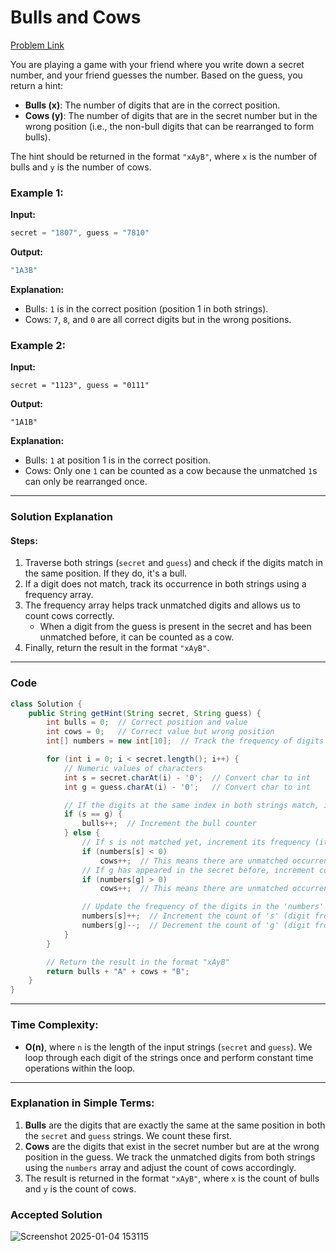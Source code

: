 # Bulls and Cows
[Problem Link](https://leetcode.com/problems/bulls-and-cows/description/)

You are playing a game with your friend where you write down a secret number, and your friend guesses the number. Based on the guess, you return a hint:

- **Bulls (x)**: The number of digits that are in the correct position.
- **Cows (y)**: The number of digits that are in the secret number but in the wrong position (i.e., the non-bull digits that can be rearranged to form bulls).

The hint should be returned in the format `"xAyB"`, where `x` is the number of bulls and `y` is the number of cows.

### Example 1:

**Input:**
```java
secret = "1807", guess = "7810"
```

**Output:**
```java
"1A3B"
```

**Explanation:**
- Bulls: `1` is in the correct position (position 1 in both strings).
- Cows: `7`, `8`, and `0` are all correct digits but in the wrong positions.

### Example 2:

**Input:**
```
secret = "1123", guess = "0111"
```

**Output:**
```
"1A1B"
```

**Explanation:**
- Bulls: `1` at position 1 is in the correct position.
- Cows: Only one `1` can be counted as a cow because the unmatched `1`s can only be rearranged once.

---

### Solution Explanation

#### Steps:
1. Traverse both strings (`secret` and `guess`) and check if the digits match in the same position. If they do, it's a bull.
2. If a digit does not match, track its occurrence in both strings using a frequency array.
3. The frequency array helps track unmatched digits and allows us to count cows correctly.
   - When a digit from the guess is present in the secret and has been unmatched before, it can be counted as a cow.
4. Finally, return the result in the format `"xAyB"`.

---

### Code

```java
class Solution {
    public String getHint(String secret, String guess) {
        int bulls = 0;  // Correct position and value
        int cows = 0;   // Correct value but wrong position
        int[] numbers = new int[10];  // Track the frequency of digits (0-9)

        for (int i = 0; i < secret.length(); i++) {
            // Numeric values of characters
            int s = secret.charAt(i) - '0';  // Convert char to int
            int g = guess.charAt(i) - '0';   // Convert char to int

            // If the digits at the same index in both strings match, it's a bull
            if (s == g) {
                bulls++;  // Increment the bull counter
            } else {
                // If s is not matched yet, increment its frequency (it may be a cow later)
                if (numbers[s] < 0)
                    cows++;  // This means there are unmatched occurrences of 's' from previous iterations
                // If g has appeared in the secret before, increment cows
                if (numbers[g] > 0)
                    cows++;  // This means there are unmatched occurrences of 'g' from previous iterations

                // Update the frequency of the digits in the 'numbers' array
                numbers[s]++;  // Increment the count of 's' (digit from 'secret')
                numbers[g]--;  // Decrement the count of 'g' (digit from 'guess')
            }
        }

        // Return the result in the format "xAyB"
        return bulls + "A" + cows + "B";
    }
}
```

---

### Time Complexity:

- **O(n)**, where `n` is the length of the input strings (`secret` and `guess`). We loop through each digit of the strings once and perform constant time operations within the loop.

---

### Explanation in Simple Terms:

1. **Bulls** are the digits that are exactly the same at the same position in both the `secret` and `guess` strings. We count these first.
2. **Cows** are the digits that exist in the secret number but are at the wrong position in the guess. We track the unmatched digits from both strings using the `numbers` array and adjust the count of cows accordingly.
3. The result is returned in the format `"xAyB"`, where `x` is the count of bulls and `y` is the count of cows.

### Accepted Solution
![Screenshot 2025-01-04 153115](https://github.com/user-attachments/assets/1bb2b927-6f50-4dec-ab75-e7d9bf2a7331)
